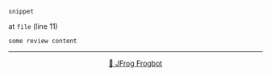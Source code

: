 

[comment]: <> (FrogbotReviewComment)

```
snippet
```
at `file` (line 11)

```
some review content
```

---

<div align='center'>

[🐸 JFrog Frogbot](https://github.com/jfrog/frogbot#readme)

</div>